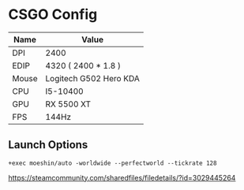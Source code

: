 # CSGO Config

Name | Value
----|----
DPI | 2400
EDIP | 4320 ( 2400 * 1.8 )
Mouse | Logitech G502 Hero KDA
CPU | I5-10400
GPU | RX 5500 XT
FPS | 144Hz

## Launch Options
```text
+exec moeshin/auto -worldwide --perfectworld --tickrate 128
```


https://steamcommunity.com/sharedfiles/filedetails/?id=3029445264
